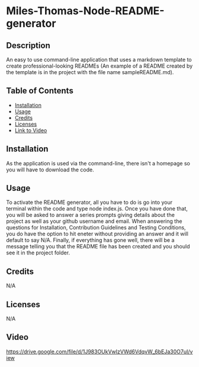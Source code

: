 # Miles-Thomas-Node-README-generator

## Description 
An easy to use command-line application that uses a markdown template to create professional-looking READMEs (An example of a README created by the template is in the project with the file name sampleREADME.md).

## Table of Contents
* [Installation](#installation) 
* [Usage](#usage)
* [Credits](#credits)
* [Licenses](#lincenses)
* [Link to Video](#video)

## Installation
As the application is used via the command-line, there isn't a homepage so you will have to download the code.

## Usage 
To activate the README generator, all you have to do is go into your terminal within the code and type node index.js. Once you have done that, you will be asked to answer a series prompts giving details about the project as well as your github username and email. When answering the questions for Installation, Contribution Guidelines and Testing Conditions, you do have the option to hit eneter without providing an answer and it will default to say N/A. Finally, if everything has gone well, there will be a message telling you that the README file has been created and you should see it in the project folder.

## Credits
N/A

## Licenses
N/A

## Video
https://drive.google.com/file/d/1J983OUkVwIzVWd6VdqvW_6bEJa30O7uI/view
